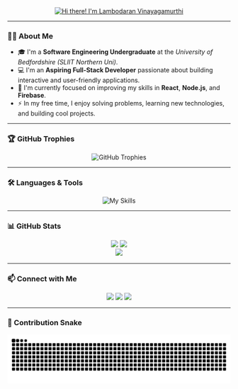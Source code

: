 <div align="center">
  <a href="https://github.com/Lambodaran">
    <img src="https://readme-typing-svg.demolab.com?font=Fira+Code&size=28&pause=1000&color=58A6FF&center=true&vCenter=true&width=500&lines=Hi+there%2C+I'm+Lambodaran+%F0%9F%91%8B;Aspiring+Full-Stack+Developer;React+%7C+Node.js+%7C+Firebase" alt="Hi there! I'm Lambodaran Vinayagamurthi" />
  </a>
</div>

---

### 👨‍💻 About Me
- 🎓 I'm a **Software Engineering Undergraduate** at the *University of Bedfordshire (SLIIT Northern Uni)*.
- 💻 I'm an **Aspiring Full-Stack Developer** passionate about building interactive and user-friendly applications.
- 🌱 I'm currently focused on improving my skills in **React**, **Node.js**, and **Firebase**.
- ⚡ In my free time, I enjoy solving problems, learning new technologies, and building cool projects.

---

### 🏆 GitHub Trophies
<p align="center">
  <img src="https://github-profile-trophy.vercel.app/?username=Lambodaran&theme=onedark&margin-w=10&margin-h=10&column=7" alt="GitHub Trophies"/>
</p>

---

### 🛠️ Languages & Tools
<p align="center">
  <img src="https://skillicons.dev/icons?i=java,python,c,cpp,php,js,html,css,react,tailwind,bootstrap,nodejs,firebase,git,mongodb,mysql,vscode" alt="My Skills"/>
</p>

---

### 📊 GitHub Stats
<div align="center">
  <img src="https://github-readme-stats.vercel.app/api?username=Lambodaran&show_icons=true&theme=radical" height="170px"/>
  <img src="https://github-readme-streak-stats.herokuapp.com/?user=Lambodaran&theme=radical" height="170px"/>
  <br>
  <img src="https://github-readme-stats.vercel.app/api/top-langs/?username=Lambodaran&layout=compact&theme=radical" />
</div>

---

### 📫 Connect with Me
<p align="center">
  <a href="mailto:vinajagamoorthylambotharan@gmail.com"><img src="https://img.shields.io/badge/Email-D14836?style=for-the-badge&logo=gmail&logoColor=white"/></a>
  <a href="https://www.linkedin.com/in/lambodaran"><img src="https://img.shields.io/badge/LinkedIn-0077B5?style=for-the-badge&logo=linkedin&logoColor=white"/></a>
  <a href="https://github.com/Lambodaran"><img src="https://img.shields.io/badge/GitHub-100000?style=for-the-badge&logo=github&logoColor=white"/></a>
</p>

---

### 🐍 Contribution Snake
<p align="center">
  <img src="https://github.com/Lambodaran/Lambodaran/blob/output/github-contribution-grid-snake.svg" alt="snake animation"/>
</p>
